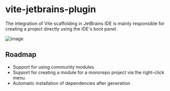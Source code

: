 # vite-jetbrains-plugin

<!-- Plugin description -->

The integration of Vite scaffolding in JetBrains IDE is mainly responsible for creating a project directly using the IDE's boot panel.

<!-- Plugin description end -->

![image](https://user-images.githubusercontent.com/24560368/119949505-85906b00-bfcc-11eb-9cee-d1082f4923d0.png)

## Roadmap

- Support for using community modules
- Support for creating a module for a monorepo project via the right-click menu
- Automatic installation of dependencies after generation
